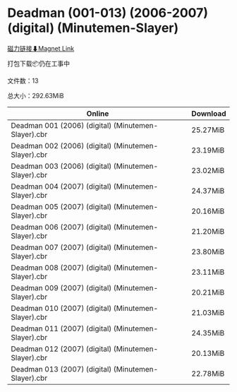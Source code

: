 # Deadman (001-013) (2006-2007) (digital) (Minutemen-Slayer)

[磁力链接⬇Magnet Link](magnet:?xt=urn:btih:cc0098d4bccaef830ac72d39a798d4a1e0d0e8fe&dn=Deadman%20%28001-013%29%20%282006-2007%29%20%28digital%29%20%28Minutemen-Slayer%29)

打包下载📦仍在工事中

文件数：13

总大小：292.63MiB

Online | Download
--- | ---
Deadman 001 (2006) (digital) (Minutemen-Slayer).cbr | 25.27MiB
Deadman 002 (2006) (digital) (Minutemen-Slayer).cbr | 23.19MiB
Deadman 003 (2006) (digital) (Minutemen-Slayer).cbr | 23.02MiB
Deadman 004 (2007) (digital) (Minutemen-Slayer).cbr | 24.37MiB
Deadman 005 (2007) (digital) (Minutemen-Slayer).cbr | 20.16MiB
Deadman 006 (2007) (digital) (Minutemen-Slayer).cbr | 21.20MiB
Deadman 007 (2007) (digital) (Minutemen-Slayer).cbr | 23.80MiB
Deadman 008 (2007) (digital) (Minutemen-Slayer).cbr | 23.11MiB
Deadman 009 (2007) (digital) (Minutemen-Slayer).cbr | 20.21MiB
Deadman 010 (2007) (digital) (Minutemen-Slayer).cbr | 21.03MiB
Deadman 011 (2007) (digital) (Minutemen-Slayer).cbr | 24.35MiB
Deadman 012 (2007) (digital) (Minutemen-Slayer).cbr | 20.13MiB
Deadman 013 (2007) (digital) (Minutemen-Slayer).cbr | 22.78MiB
